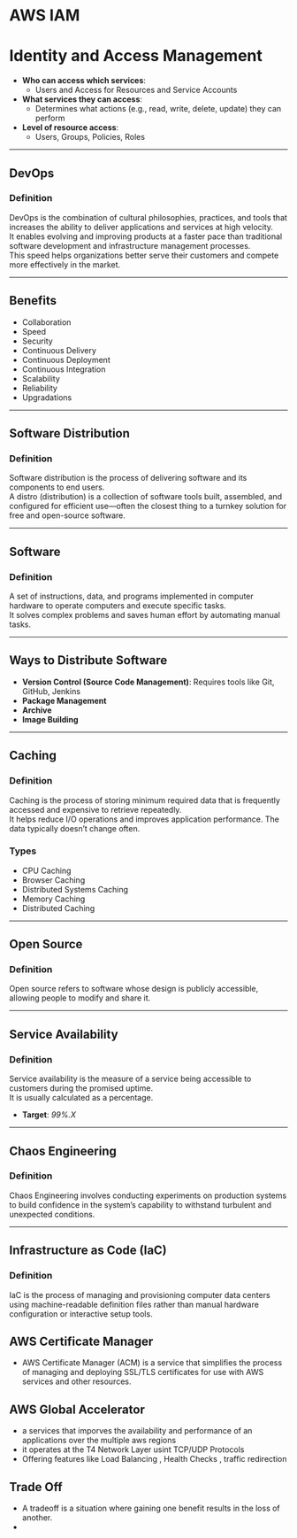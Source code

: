 
# AWS IAM

# Identity and Access Management

- **Who can access which services**:  
  - Users and Access for Resources and Service Accounts  
- **What services they can access**:  
  - Determines what actions (e.g., read, write, delete, update) they can perform  
- **Level of resource access**:  
  - Users, Groups, Policies, Roles  

---

## DevOps

### Definition

DevOps is the combination of cultural philosophies, practices, and tools that increases the ability to deliver applications and services at high velocity.  
It enables evolving and improving products at a faster pace than traditional software development and infrastructure management processes.  
This speed helps organizations better serve their customers and compete more effectively in the market.

---

## Benefits

- Collaboration  
- Speed  
- Security  
- Continuous Delivery  
- Continuous Deployment  
- Continuous Integration  
- Scalability  
- Reliability  
- Upgradations  

---

## Software Distribution

### Definition

Software distribution is the process of delivering software and its components to end users.  
A distro (distribution) is a collection of software tools built, assembled, and configured for efficient use—often the closest thing to a turnkey solution for free and open-source software.

---

## Software

### Definition

A set of instructions, data, and programs implemented in computer hardware to operate computers and execute specific tasks.  
It solves complex problems and saves human effort by automating manual tasks.

---

## Ways to Distribute Software

- **Version Control (Source Code Management)**: Requires tools like Git, GitHub, Jenkins  
- **Package Management**  
- **Archive**  
- **Image Building**  

---

## Caching

### Definition

Caching is the process of storing minimum required data that is frequently accessed and expensive to retrieve repeatedly.  
It helps reduce I/O operations and improves application performance. The data typically doesn’t change often.

### Types

- CPU Caching  
- Browser Caching  
- Distributed Systems Caching  
- Memory Caching  
- Distributed Caching  

---

## Open Source

### Definition

Open source refers to software whose design is publicly accessible, allowing people to modify and share it.

---

## Service Availability

### Definition

Service availability is the measure of a service being accessible to customers during the promised uptime.  
It is usually calculated as a percentage.

- **Target**: *99%.X*

---

## Chaos Engineering

### Definition

Chaos Engineering involves conducting experiments on production systems to build confidence in the system’s capability to withstand turbulent and unexpected conditions.

---

## Infrastructure as Code (IaC)

### Definition

IaC is the process of managing and provisioning computer data centers using machine-readable definition files rather than manual hardware configuration or interactive setup tools.

## AWS Certificate Manager

- AWS Certificate Manager (ACM) is a service that simplifies the process of managing and deploying SSL/TLS certificates for use with AWS services and other resources.

## AWS Global Accelerator

- a services that imporves the availability and performance of an applications over the multiple aws regions
- it operates at the T4 Network Layer usint TCP/UDP Protocols
- Offering features like Load Balancing , Health Checks , traffic redirection

## Trade Off

- A tradeoff is a situation where gaining one benefit results in the loss of another.
- 


